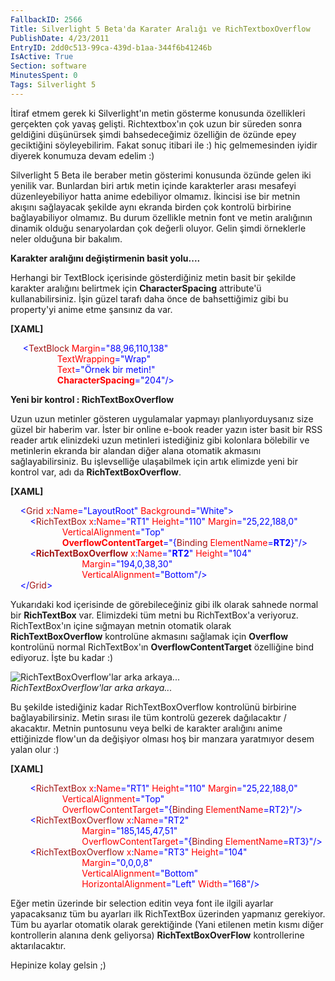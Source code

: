 ```yaml
---
FallbackID: 2566
Title: Silverlight 5 Beta'da Karater Aralığı ve RichTextboxOverflow
PublishDate: 4/23/2011
EntryID: 2dd0c513-99ca-439d-b1aa-344f6b41246b
IsActive: True
Section: software
MinutesSpent: 0
Tags: Silverlight 5
---
```

İtiraf etmem gerek ki Silverlight'ın metin gösterme konusunda
özellikleri gerçekten çok yavaş gelişti. Richtextbox'ın çok uzun bir
süreden sonra geldiğini düşünürsek şimdi bahsedeceğimiz özelliğin de
özünde epey geciktiğini söyleyebilirim. Fakat sonuç itibari ile :) hiç
gelmemesinden iyidir diyerek konumuza devam edelim :)

Silverlight 5 Beta ile beraber metin gösterimi konusunda özünde gelen
iki yenilik var. Bunlardan biri artık metin içinde karakterler arası
mesafeyi düzenleyebiliyor hatta anime edebiliyor olmamız. İkincisi ise
bir metnin akışını sağlayacak şekilde aynı ekranda birden çok kontrolü
birbirine bağlayabiliyor olmamız. Bu durum özellikle metnin font ve
metin aralığının dinamik olduğu senaryolardan çok değerli oluyor. Gelin
şimdi örneklerle neler olduğuna bir bakalım.

**Karakter aralığını değiştirmenin basit yolu....**

Herhangi bir TextBlock içerisinde gösterdiğiniz metin basit bir şekilde
karakter aralığını belirtmek için **CharacterSpacing** attribute'ü
kullanabilirsiniz. İşin güzel tarafı daha önce de bahsettiğimiz gibi bu
property'yi anime etme şansınız da var.

**[XAML]**

<span style="color:#a31515;">     </span><span
style="color:blue;">\<</span><span
style="color:#a31515;">TextBlock</span><span
style="color:red;"> Margin</span><span
style="color:blue;">="88,96,110,138"</span> \
                   <span style="color:red;"> TextWrapping</span><span
style="color:blue;">="Wrap"</span> \
                   <span style="color:red;"> Text</span><span
style="color:blue;">="Örnek bir metin!"</span> \
                   <span
style="color:red;"> **CharacterSpacing**</span><span
style="color:blue;">="204"/\></span>

**Yeni bir kontrol : RichTextBoxOverflow**

Uzun uzun metinler gösteren uygulamalar yapmayı planlıyorduysanız size
güzel bir haberim var. İster bir online e-book reader yazın ister basit
bir RSS reader artık elinizdeki uzun metinleri istediğiniz gibi
kolonlara bölebilir ve metinlerin ekranda bir alandan diğer alana
otomatik akmasını sağlayabilirsiniz. Bu işlevselliğe ulaşabilmek için
artık elimizde yeni bir kontrol var, adı da **RichTextBoxOverflow**.

**[XAML]**

<span style="color:#a31515;">    </span><span
style="color:blue;">\<</span><span
style="color:#a31515;">Grid</span><span
style="color:red;"> x</span><span style="color:blue;">:</span><span
style="color:red;">Name</span><span
style="color:blue;">="LayoutRoot"</span><span
style="color:red;"> Background</span><span
style="color:blue;">="White"\></span>\
 <span style="color:#a31515;">        </span><span
style="color:blue;">\<</span><span
style="color:#a31515;">RichTextBox</span><span
style="color:red;"> x</span><span style="color:blue;">:</span><span
style="color:red;">Name</span><span
style="color:blue;">="RT1"</span><span
style="color:red;"> Height</span><span
style="color:blue;">="110"</span><span
style="color:red;"> Margin</span><span
style="color:blue;">="25,22,188,0"</span> \
                     <span
style="color:red;"> VerticalAlignment</span><span
style="color:blue;">="Top"</span> \
                     <span
style="color:red;"> **OverflowContentTarget**</span><span
style="color:blue;">="{</span><span
style="color:#a31515;">Binding</span><span
style="color:red;"> ElementName</span><span
style="color:blue;">=**RT2**}"/\></span>\
 <span style="color:#a31515;">        </span><span
style="color:blue;">\<</span><span
style="color:#a31515;">**RichTextBoxOverflow**</span><span
style="color:red;"> x</span><span style="color:blue;">:</span><span
style="color:red;">Name</span><span
style="color:blue;">="**RT2**"</span><span
style="color:red;"> Height</span><span
style="color:blue;">="104"</span> \
                             <span
style="color:red;"> Margin</span><span
style="color:blue;">="194,0,38,30"</span> \
                             <span
style="color:red;"> VerticalAlignment</span><span
style="color:blue;">="Bottom"/\></span>\
 <span style="color:#a31515;">    </span><span
style="color:blue;">\</</span><span
style="color:#a31515;">Grid</span><span style="color:blue;">\></span>

Yukarıdaki kod içerisinde de görebileceğiniz gibi ilk olarak sahnede
normal bir **RichTextBox** var. Elimizdeki tüm metni bu RichTextBox'a
veriyoruz. RichTextBox'ın içine sığmayan metnin otomatik olarak
**RichTextBoxOverflow** kontrolüne akmasını sağlamak için **Overflow**
kontrolünü normal RichTextBox'ın **OverflowContentTarget** özelliğine
bind ediyoruz. İşte bu kadar :)

![RichTextBoxOverflow'lar arka
arkaya...](http://cdn.daron.yondem.com/assets/2566/22042011_1.png)\
*RichTextBoxOverflow'lar arka arkaya...*

Bu şekilde istediğiniz kadar RichTextBoxOverflow kontrolünü birbirine
bağlayabilirsiniz. Metin sırası ile tüm kontrolü gezerek dağılacaktır /
akacaktır. Metnin puntosunu veya belki de karakter aralığını anime
ettiğinizde flow'un da değişiyor olması hoş bir manzara yaratmıyor desem
yalan olur :)

**[XAML]**

<span style="color:#a31515;">         </span><span
style="color:blue;">\<</span><span
style="color:#a31515;">RichTextBox</span><span
style="color:red;"> x</span><span style="color:blue;">:</span><span
style="color:red;">Name</span><span
style="color:blue;">="RT1"</span><span
style="color:red;"> Height</span><span
style="color:blue;">="110"</span><span
style="color:red;"> Margin</span><span
style="color:blue;">="25,22,188,0"</span> \
                     <span
style="color:red;"> VerticalAlignment</span><span
style="color:blue;">="Top"</span> \
                     <span
style="color:red;"> OverflowContentTarget</span><span
style="color:blue;">="{</span><span
style="color:#a31515;">Binding</span><span
style="color:red;"> ElementName</span><span
style="color:blue;">=RT2}"/\></span>\
 <span style="color:#a31515;">        </span><span
style="color:blue;">\<</span><span
style="color:#a31515;">RichTextBoxOverflow</span><span
style="color:red;"> x</span><span style="color:blue;">:</span><span
style="color:red;">Name</span><span style="color:blue;">="RT2"</span> \
                             <span
style="color:red;"> Margin</span><span
style="color:blue;">="185,145,47,51"</span>\
                             <span
style="color:red;"> OverflowContentTarget</span><span
style="color:blue;">="{</span><span
style="color:#a31515;">Binding</span><span
style="color:red;"> ElementName</span><span
style="color:blue;">=RT3}"/\></span>\
 <span style="color:#a31515;">        </span><span
style="color:blue;">\<</span><span
style="color:#a31515;">RichTextBoxOverflow</span><span
style="color:red;"> x</span><span style="color:blue;">:</span><span
style="color:red;">Name</span><span
style="color:blue;">="RT3"</span><span
style="color:red;"> Height</span><span
style="color:blue;">="104"</span> \
                             <span
style="color:red;"> Margin</span><span
style="color:blue;">="0,0,0,8"</span> \
                             <span
style="color:red;"> VerticalAlignment</span><span
style="color:blue;">="Bottom"</span> \
                             <span
style="color:red;"> HorizontalAlignment</span><span
style="color:blue;">="Left"</span><span
style="color:red;"> Width</span><span
style="color:blue;">="168"/\></span>

Eğer metin üzerinde bir selection editin veya font ile ilgili ayarlar
yapacaksanız tüm bu ayarları ilk RichTextBox üzerinden yapmanız
gerekiyor. Tüm bu ayarlar otomatik olarak gerektiğinde (Yani etilenen
metin kısmı diğer kontrollerin alanına denk geliyorsa)
**RichTextBoxOverFlow** kontrollerine aktarılacaktır.

Hepinize kolay gelsin ;)


